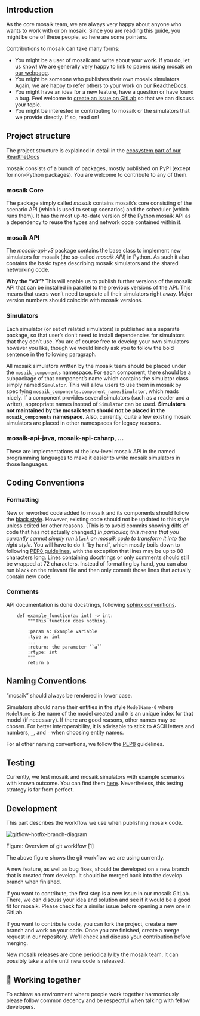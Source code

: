 ## Introduction

As the core mosaik team, we are always very happy about anyone who wants to work with or on mosaik. Since you are reading this guide, you might be one of these people, so here are some pointers.

Contributions to mosaik can take many forms:

- You might be a user of mosaik and write about your work. If you do, let us know! We are generally very happy to link to papers using mosaik on [our webpage](https://mosaik.offis.de/publications/). 
- You might be someone who publishes their own mosaik simulators. Again, we are happy to refer others to your work on our [ReadtheDocs](https://mosaik.readthedocs.io/en/latest/ecosystem/index.html).
- You might have an idea for a new feature, have a question or have found a bug. Feel welcome to [create an issue on GitLab](https://gitlab.com/mosaik/mosaik/-/issues) so that we can discuss your topic.
- You might be interested in contributing to mosaik or the simulators that we provide directly. If so, read on!

## Project structure

The project structure is explained in detail in the [ecosystem part of our ReadtheDocs](https://mosaik.readthedocs.io/en/latest/ecosystem/index.html)

mosaik consists of a bunch of packages, mostly published on PyPI (except for non-Python packages). You are welcome to contribute to any of them.

### mosaik Core

The package simply called *mosaik* contains mosaik’s core consisting of the scenario API (which is used to set up scenarios) and the scheduler (which runs them). It has the most up-to-date version of the Python mosaik API as a dependency to reuse the types and network code contained within it.

### mosaik API

The *mosaik-api-v3* package contains the base class to implement new simulators for mosaik (the so-called *mosaik API*) in Python. As such it also contains the basic types describing mosaik simulators and the shared networking code.

**Why the “v3”?** This will enable us to publish further versions of the mosaik API that can be installed in parallel to the previous versions of the API. This means that users won’t need to update all their simulators right away. Major version numbers should coincide with mosaik versions.

### Simulators

Each simulator (or set of related simulators) is published as a separate package, so that user’s don’t need to install dependencies for simulators that they don’t use. You are of course free to develop your own simulators however you like, though we would kindly ask you to follow the bold sentence in the following paragraph.

All mosaik simulators written by the mosaik team should be placed under the `mosaik_components` namespace. For each component, there should be a subpackage of that component’s name which contains the simulator class simply named `Simulator`. This will allow users to use them in mosaik by specifying `mosaik_components.component_name:Simulator`, which reads nicely. If a component provides several simulators (such as a reader and a writer), appropriate names instead of `Simulator` can be used. **Simulators not maintained by the mosaik team should not be placed in the `mosaik_components` namespace.** Also, currently, quite a few existing mosaik simulators are placed in other namespaces for legacy reasons.

### mosaik-api-java, mosaik-api-csharp, …

These are implementations of the low-level mosaik API in the named programming languages to make it easier to write mosaik simulators in those languages.

## Coding Conventions

### Formatting

New or reworked code added to mosaik and its components should follow the [black style](https://black.readthedocs.io/en/stable/the_black_code_style/index.html). However, existing code should not be updated to this style unless edited for other reasons. (This is to avoid commits showing diffs of code that has not actually changed.) *In particular, this means that you currently cannot simply run `black` on mosaik code to transform it into the right style.* You will have to do it “by hand”, which mostly boils down to following [PEP8 guidelines](https://peps.python.org/pep-0008/), with the exception that lines may be up to 88 characters long. Lines containing docstrings or only comments should still be wrapped at 72 characters. Instead of formatting by hand, you can also run `black` on the relevant file and then only commit those lines that actually contain new code.

### Comments

API documentation is done docstrings, following [sphinx conventions](https://sphinx-rtd-tutorial.readthedocs.io/en/latest/docstrings.html).

```
    def example_function(a: int) -> int:
        """This function does nothing.

        :param a: Example variable
        :type a: int
        ...
        :return: the parameter ``a``
        :rtype: int
        """
        return a

```

## Naming Conventions

“mosaik” should always be rendered in lower case.

Simulators should name their entities in the style `ModelName-0` where `ModelName` is the name of the model created and `0` is an unique index for that model (if necessary). If there are good reasons, other names may be chosen. For better interoperability, it is advisable to stick to ASCII letters and numbers, `_`, and `-` when choosing entity names.

For al other naming conventions, we follow the [PEP8](https://peps.python.org/pep-0008/#naming-conventions) guidelines.

## Testing
Currently, we test mosaik and mosaik simulators with example scenarios with known outcome. You can find them [here](https://gitlab.com/mosaik/mosaik/-/tree/develop/tests). Nevertheless, this testing strategy is far from perfect.


## Development
This part describes the workflow we use when publishing mosaik code.

![gitflow-hotfix-branch-diagram](uploads/3b01fb5c2c755ea06d183e8de30a4170/gitflow-hotfix-branch-diagram.jpg)

Figure: Overview of git worklfow [1]

The above figure shows the git workflow we are using currently.

A new feature, as well as bug fixes, should be developed on a new branch that is created from develop. It should be merged back into the develop branch when finished.

If you want to contribute, the first step is a new issue in our mosaik GitLab. There, we can discuss your idea and solution and see if it would be a good fit for mosaik. Please check for a similar issue before opening a new one in GitLab.

If you want to contribute code, you can fork the project, create a new branch and work on your code. Once you are finished, create a merge request in our repository. We'll check and discuss your contribution before merging.

New mosaik releases are done periodically by the mosaik team. It can possibly take a while until new code is released.

## :rocket: Working together 
To achieve an environment where people work together harmoniously please follow common decency and be respectful when talking with fellow developers.






